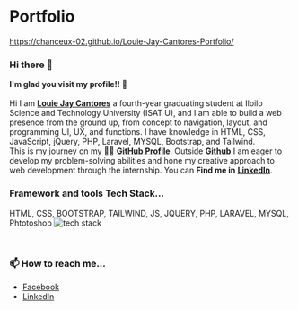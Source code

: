 # Portfolio
https://chanceux-02.github.io/Louie-Jay-Cantores-Portfolio/

### Hi there 👋

**I'm glad you visit my profile!!** :star_struck: <br><br> Hi I am [**Louie Jay Cantores**](https://web.facebook.com/ackoesi.louie) a fourth-year graduating student at Iloilo Science and Technology University (ISAT U), and I am able to build a web presence from the ground up, from concept to navigation, layout, and programming UI, UX, and functions. I have knowledge in HTML, CSS, JavaScript, jQuery, PHP, Laravel, MYSQL, Bootstrap, and Tailwind. <br> This is my journey on my :running_man: [**GitHub Profile**](https://github.com/Chanceux-02?tab=repositories). Outside [**Github**](https://github.com/Chanceux-02) I am eager to develop my problem-solving abilities and hone my creative approach to web development through the internship.
You can **Find me in** [**LinkedIn**](https://www.linkedin.com/in/louie-jay-cantores-988a79233/).
<br>

### Framework and tools Tech Stack...
HTML, CSS, BOOTSTRAP, TAILWIND, JS, JQUERY, PHP, LARAVEL, MYSQL, Phtotoshop
![tech stack](https://user-images.githubusercontent.com/99269976/224469076-257a69d2-4d40-4891-8918-6750cba4160d.png)

<br>

### 📫 How to reach me...
- [Facebook](https://web.facebook.com/ackoesi.louie)
- [LinkedIn](https://www.linkedin.com/in/louie-jay-cantores-988a79233/)
